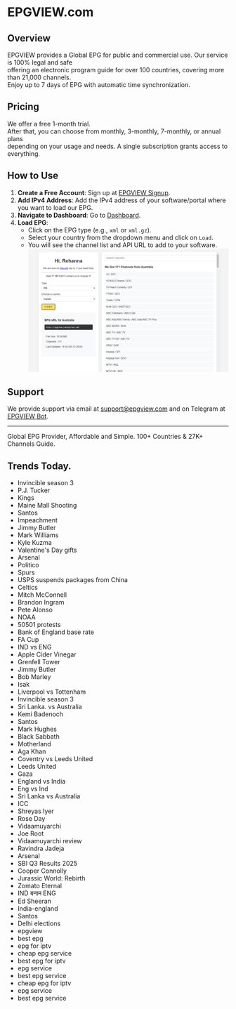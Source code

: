 # EPGVIEW.com



## Overview
EPGVIEW provides a Global EPG for public and commercial use. Our service is 100% legal and safe\
offering an electronic program guide for over 100 countries, covering more than 21,000 channels.\
Enjoy up to 7 days of EPG with automatic time synchronization.

## Pricing
We offer a free 1-month trial. \
After that, you can choose from monthly, 3-monthly, 7-monthly, or annual plans \
depending on your usage and needs. A single subscription grants access to everything.

## How to Use
1. **Create a Free Account**: Sign up at [EPGVIEW Signup](https://epgview.com/signup.php).
2. **Add IPv4 Address**: Add the IPv4 address of your software/portal where you want to load our EPG.
3. **Navigate to Dashboard**: Go to [Dashboard](https://epgview.com/dashboard.php).
4. **Load EPG**:
   - Click on the EPG type (e.g., `xml` or `xml.gz`).
   - Select your country from the dropdown menu and click on `Load`.
   - You will see the channel list and API URL to add to your software.
![EPGVIEW](img/dashboard.png)
## Support
We provide support via email at [support@epgview.com](mailto:support@epgview.com) and on Telegram at [EPGVIEW Bot](https://t.me/epgview_bot).

---

Global EPG Provider, Affordable and Simple. 100+ Countries & 27K+ Channels Guide.

## Trends Today.

- Invincible season 3
- P.J. Tucker
- Kings
- Maine Mall Shooting
- Santos
- Impeachment
- Jimmy Butler
- Mark Williams
- Kyle Kuzma
- Valentine's Day gifts
- Arsenal
- Politico
- Spurs
- USPS suspends packages from China
- Celtics
- Mitch McConnell
- Brandon Ingram
- Pete Alonso
- NOAA
- 50501 protests
- Bank of England base rate
- FA Cup
- IND vs ENG
- Apple Cider Vinegar
- Grenfell Tower
- Jimmy Butler
- Bob Marley
- Isak
- Liverpool vs Tottenham
- Invincible season 3
- Sri Lanka. vs Australia
- Kemi Badenoch
- Santos
- Mark Hughes
- Black Sabbath
- Motherland
- Aga Khan
- Coventry vs Leeds United
- Leeds United
- Gaza
- England vs India
- Eng vs Ind
- Sri Lanka vs Australia
- ICC
- Shreyas Iyer
- Rose Day
- Vidaamuyarchi
- Joe Root
- Vidaamuyarchi review
- Ravindra Jadeja
- Arsenal
- SBI Q3 Results 2025
- Cooper Connolly
- Jurassic World: Rebirth
- Zomato Eternal
- IND बनाम ENG
- Ed Sheeran
- India-england
- Santos
- Delhi elections
- epgview
- best epg
- epg for iptv
- cheap epg service
- best epg for iptv
- epg service
- best epg service
- cheap epg for iptv
- epg service
- best epg service

